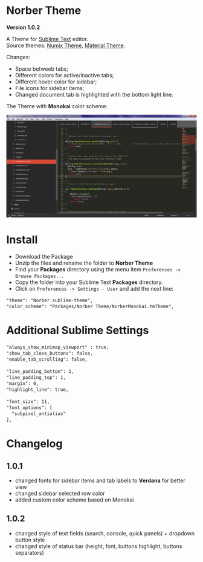 
# Norber Theme

**Version 1.0.2**

A Theme for [Sublime Text](http://sublimetext.com) editor.  
Source themes: [Numix Theme](https://github.com/nauzethc/sublime-text-numix), [Material Theme](https://github.com/equinusocio/material-theme).

Changes:
- Space betweeb tabs;
- Different colors for active/inactive tabs;
- Different hover color for sidebar;
- File icons for sidebar items;
- Changed document tab is highlighted with the bottom light line.

The Theme with **Monokai** color scheme:

![Screenshot](images/norber_theme_1.png)


# Install

  - Download the Package
  - Unzip the files and rename the folder to **Norber Theme**
  - Find your **Packages** directory using the menu item `Preferences -> Browse Packages...`
  - Copy the folder into your Sublime Text **Packages** directory.
  - Click on `Preferences -> Settings - User` and add the next line:
  
  ```
  "theme": "Norber.sublime-theme",
  "color_scheme": "Packages/Norber Theme/NorberMonokai.tmTheme",
  ```

# Additional Sublime Settings

  ```
  "always_show_minimap_viewport" : true,
  "show_tab_close_buttons": false,
  "enable_tab_scrolling": false,

  "line_padding_bottom": 1,
  "line_padding_top": 1,
  "margin": 0,
  "highlight_line": true,

  "font_size": 11,
  "font_options": [
    "subpixel_antialias"
  ],
  ```

# Changelog

## 1.0.1

- changed fonts for sidebar items and tab labels to **Verdana** for better view
- changed sidebar selected row color
- added custom color scheme based on Monokai


## 1.0.2

- changed style of text fields (search, console, quick panels) + dropdown button style
- changed style of status bar (height, font, buttons highlight, buttons separators)
